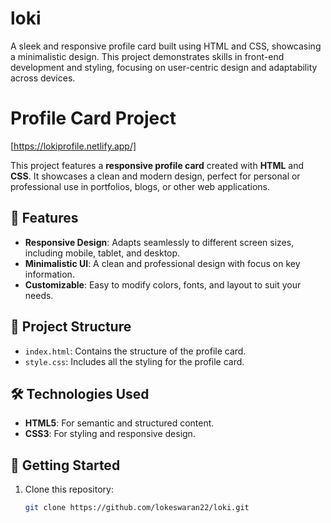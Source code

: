 # loki
A sleek and responsive profile card built using HTML and CSS, showcasing a minimalistic design. This project demonstrates skills in front-end development and styling, focusing on user-centric design and adaptability across devices.

# Profile Card Project

[https://lokiprofile.netlify.app/]

This project features a **responsive profile card** created with **HTML** and **CSS**. It showcases a clean and modern design, perfect for personal or professional use in portfolios, blogs, or other web applications.

## 🌟 Features
- **Responsive Design**: Adapts seamlessly to different screen sizes, including mobile, tablet, and desktop.
- **Minimalistic UI**: A clean and professional design with focus on key information.
- **Customizable**: Easy to modify colors, fonts, and layout to suit your needs.

## 📂 Project Structure
- `index.html`: Contains the structure of the profile card.
- `style.css`: Includes all the styling for the profile card.

## 🛠️ Technologies Used
- **HTML5**: For semantic and structured content.
- **CSS3**: For styling and responsive design.

## 🚀 Getting Started
1. Clone this repository:
   ```bash
   git clone https://github.com/lokeswaran22/loki.git
